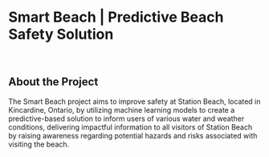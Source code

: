 # Smart Beach | Predictive Beach Safety Solution
<br>

## About the Project

The Smart Beach project aims to improve safety at Station Beach, located in Kincardine, Ontario, by utilizing machine learning models to create a predictive-based solution to inform users of various water and weather conditions, delivering impactful information to all visitors of Station Beach by raising awareness regarding potential hazards and risks associated with visiting the beach.
